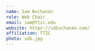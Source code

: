 ```yaml
---
name: Sam Buchanan
role: Web Chair
email: sam@ttic.edu
website: https://sdbuchanan.com/
affiliation: TTIC
photo: sdb.jpg
---
```

